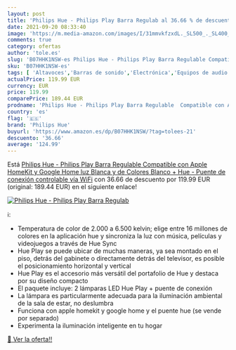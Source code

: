 ```yaml
---
layout: post
title: 'Philips Hue - Philips Play Barra Regulab al 36.66 % de descuento'
date: 2021-09-20 08:33:40
image: 'https://m.media-amazon.com/images/I/31mmvkfzxdL._SL500_._SL400_.jpg'
comments: true
category: ofertas
author: 'tole.es'
slug: 'B07HHK1NSW-es Philips Hue - Philips Play Barra Regulable Compatible con...'
sku: 'B07HHK1NSW-es'
tags: [ 'Altavoces','Barras de sonido','Electrónica','Equipos de audio y Hi-Fi','apple','philips hue', ]
actualPrice: 119.99 EUR
currency: EUR
price: 119.99
comparePrice: 189.44 EUR
prodname: 'Philips Hue - Philips Play Barra Regulable  Compatible con Apple HomeKit y Google Home  luz Blanca y de Colores  Blanco + Hue - Puente de conexión controlable vía WiFi'
country: 'es'
flag: '🇪🇸'
brand: 'Philips Hue'
buyurl: 'https://www.amazon.es/dp/B07HHK1NSW/?tag=tolees-21'
descuento: '36.66'
average: '124.99'
---
```


Está [Philips Hue - Philips Play Barra Regulable  Compatible con Apple HomeKit y Google Home  luz Blanca y de Colores  Blanco + Hue - Puente de conexión controlable vía WiFi](https://www.amazon.es/dp/B07HHK1NSW/?tag=tolees-21) con 36.66 de descuento por 119.99 EUR (original: 189.44 EUR) en el siguiente enlace!

[![Philips Hue - Philips Play Barra Regulab](https://m.media-amazon.com/images/I/31mmvkfzxdL._SL500_._SL400_.jpg)](https://www.amazon.es/dp/B07HHK1NSW/?tag=tolees-21)

ℹ️:

- Temperatura de color de 2.000 a 6.500 kelvin; elige entre 16 millones de colores en la aplicación hue y sincroniza la luz con música, películas y videojuegos a través de Hue Sync
- Hue Play se puede ubicar de muchas maneras, ya sea montado en el piso, detrás del gabinete o directamente detrás del televisor, es posible el posicionamiento horizontal y vertical
- Hue Play es el accesorio más versátil del portafolio de Hue y destaca por su diseño compacto
- El paquete incluye: 2 lámparas LED Hue Play + puente de conexión
- La lámpara es particularmente adecuada para la iluminación ambiental de la sala de estar, no deslumbra
- Funciona con apple homekit y google home y el puente hue (se vende por separado)
- Experimenta la iluminación inteligente en tu hogar

[🛒 Ver la oferta!!](https://www.amazon.es/dp/B07HHK1NSW/?tag=tolees-21)
